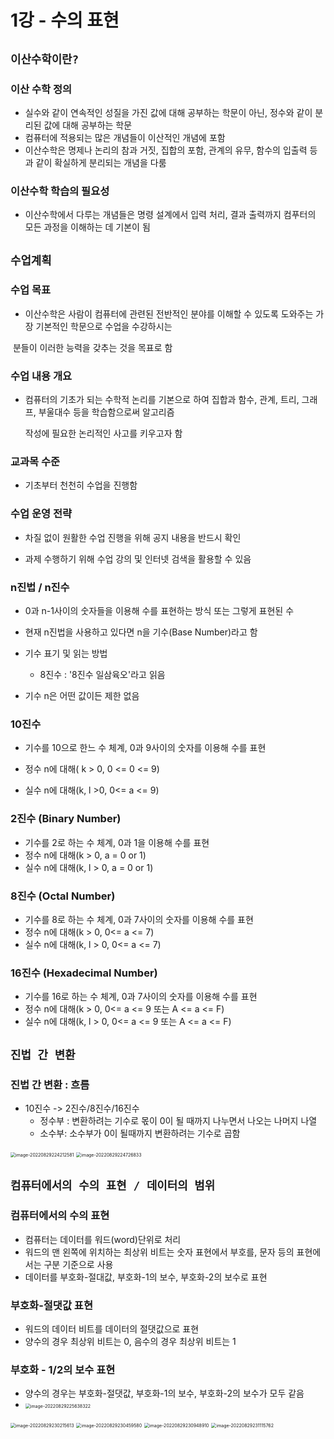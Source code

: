 # 1강 - 수의 표현

## `이산수학이란?`

### 이산 수학 정의

- 실수와 같이 연속적인 성질을 가진 값에 대해 공부하는 학문이 아닌, 정수와 같이 분리된 값에 대해 공부하는 학문
- 컴퓨터에 적용되는 많은 개념들이 이산적인 개념에 포함
- 이산수학은 명제나 논리의 참과 거짓, 집합의 포함, 관계의 유무, 함수의 입출력 등과 같이 확실하게 분리되는 개념을 다룸

### 이산수학 학습의 필요성

- 이산수학에서 다루는 개념들은 명령 설계에서 입력 처리, 결과 출력까지 컴푸터의 모든 과정을 이해하는 데 기본이 됨



## `수업계획`

### 수업 목표

- 이산수학은 사람이 컴퓨터에 관련된 전반적인 분야를 이해할 수 있도록 도와주는 가장 기본적인 학문으로 수업을 수강하시는

​      분들이 이러한 능력을 갖추는 것을 목표로 함

### 수업 내용 개요

- 컴퓨터의 기초가 되는 수학적 논리를 기본으로 하여 집합과 함수, 관계, 트리, 그래프, 부울대수 등을 학습함으로써 알고리즘 

  작성에 필요한 논리적인 사고를 키우고자 함

### 교과목 수준

- 기초부터 천천히 수업을 진행함



### 수업 운영 전략

- 차질 없이 원활한 수업 진행을 위해 공지 내용을 반드시 확인

- 과제 수행하기 위해 수업 강의 및 인터넷 검색을 활용할 수 있음

### n진법 / n진수

- 0과 n-1사이의 숫자들을 이용해 수를 표현하는 방식 또는 그렇게 표현된 수

- 현재 n진법을 사용하고 있다면 n을 기수(Base Number)라고 함
- 기수 표기 및 읽는 방법
  - 8진수 : '8진수 일삼육오'라고 읽음
- 기수 n은 어떤 값이든 제한 없음



### 10진수 

- 기수를 10으로 한느 수 체계, 0과 9사이의 숫자를 이용해 수를 표현

- 정수 n에 대해( k > 0, 0 <= 0 <= 9)
- 실수 n에 대해(k, l >0, 0<= a <= 9)

### 2진수 (Binary Number)

- 기수를 2로 하는 수 체계, 0과 1을 이용해 수를 표현
- 정수 n에 대해(k > 0, a = 0 or 1)
- 실수 n에 대해(k, l > 0, a = 0 or 1)

### 8진수 (Octal Number)

- 기수를 8로 하는 수 체계, 0과 7사이의 숫자를 이용해 수를 표현
- 정수 n에 대해(k > 0, 0<= a <= 7)
- 실수 n에 대해(k, l > 0, 0<= a <= 7)

### 16진수 (Hexadecimal Number)

- 기수를 16로 하는 수 체계, 0과 7사이의 숫자를 이용해 수를 표현
- 정수 n에 대해(k > 0, 0<= a <= 9 또는 A <= a <= F)
- 실수 n에 대해(k, l > 0, 0<= a <= 9  또는 A <= a <= F)



## `진법 간 변환`

### 진법 간 변환 : 흐름

- 10진수 -> 2진수/8진수/16진수
  - 정수부 : 변환하려는 기수로 몫이 0이 될 때까지 나누면서 나오는 나머지 나열
  - 소수부:  소수부가 0이 될때까지 변환하려는 기수로 곱함

<img src="1강_수의_표현.assets/image-20220829224212581.png" alt="image-20220829224212581" style="zoom:50%;" />



<img src="1강_수의_표현.assets/image-20220829224726833.png" alt="image-20220829224726833" style="zoom:50%;" />

## `컴퓨터에서의 수의 표현 / 데이터의 범위`

### 컴퓨터에서의 수의 표현

- 컴퓨터는 데이터를 워드(word)단위로 처리
- 워드의 맨 왼쪽에 위치하는 최상위 비트는 숫자 표현에서 부호를, 문자 등의 표현에서는 구분 기준으로 사용
- 데이터를 부호화-절대값, 부호화-1의 보수, 부호화-2의 보수로 표현

### 부호화-절댓값 표현

- 워드의 데이터 비트를 데이터의 절댓값으로 표현
- 양수의 경우 최상위 비트는 0, 음수의 경우 최상위 비트는 1

### 부호화 - 1/2의 보수 표현

- 양수의 경우는 부호화-절댓값, 부호화-1의 보수, 부호화-2의 보수가 모두 같음
- <img src="1강_수의_표현.assets/image-20220829225638322.png" alt="image-20220829225638322" style="zoom:50%;" />



<img src="1강_수의_표현.assets/image-20220829230215613.png" alt="image-20220829230215613" style="zoom:50%;" />

<img src="1강_수의_표현.assets/image-20220829230459580.png" alt="image-20220829230459580" style="zoom:50%;" />

<img src="1강_수의_표현.assets/image-20220829230948910.png" alt="image-20220829230948910" style="zoom:50%;" />

<img src="1강_수의_표현.assets/image-20220829231115762.png" alt="image-20220829231115762" style="zoom:50%;" />

















